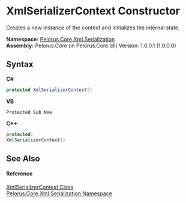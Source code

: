 # XmlSerializerContext Constructor 
 

Creates a new instance of the context and initializes the internal state.

**Namespace:**&nbsp;<a href="9052B9D6">Pelorus.Core.Xml.Serialization</a><br />**Assembly:**&nbsp;Pelorus.Core (in Pelorus.Core.dll) Version: 1.0.0.1 (1.0.0.0)

## Syntax

**C#**<br />
``` C#
protected XmlSerializerContext()
```

**VB**<br />
``` VB
Protected Sub New
```

**C++**<br />
``` C++
protected:
XmlSerializerContext()
```


## See Also


#### Reference
<a href="859B939D">XmlSerializerContext Class</a><br /><a href="9052B9D6">Pelorus.Core.Xml.Serialization Namespace</a><br />